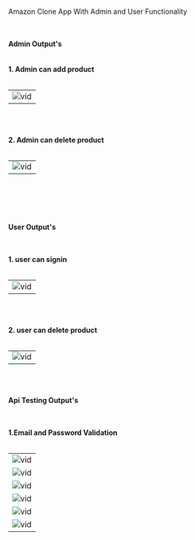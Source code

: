 <p>Amazon Clone App With Admin and User Functionality</p><br><br>
<b color="red">Admin Output's</b>
<br><br><br>
<table>
  <tr><b>1. Admin can add product</b></tr>
  <br><br>
  <td><img src="https://github.com/suraj-khot-19/img/blob/main/amazon_add_product.gif" alt="vid"></td>
</table>

<br><br>

<table>
  <tr><b>2. Admin can delete product</b></tr>
  <br><br>
  <td><img src="https://github.com/suraj-khot-19/img/blob/main/amazon_delete_product.gif" alt="vid"></td>
</table>
<br><br>
<br><br>

<b color="red">User Output's</b>
<br><br><br>
<table>
  <tr><b>1. user can signin</b></tr>
  <br><br>
  <td><img src="https://github.com/suraj-khot-19/img/blob/main/amazon_signin.gif" alt="vid"></td>
</table>

<br><br>

<table>
  <tr><b>2. user can delete product</b></tr>
  <br><br>
  <td><img src="link" alt="vid"></td>
</table>
<br><br>





<b color="red">Api Testing Output's</b>
<br><br><br>
<table>
  <tr><b>1.Email and Password Validation</b></tr>
  <br><br>
  <tr>
    <td><img src="https://github.com/suraj-khot-19/img/blob/main/amazon1.png" alt="vid"></td>
  </tr>
  <tr>
    <td><img src="https://github.com/suraj-khot-19/img/blob/main/amazon2.png" alt="vid"></td>
  </tr>
  <tr>
    <td><img src="https://github.com/suraj-khot-19/img/blob/main/amazon3.png" alt="vid"></td>
  </tr>
    <td><img src="https://github.com/suraj-khot-19/img/blob/main/amazon5.png" alt="vid"></td>
  </tr>
  <tr>
    <td><img src="https://github.com/suraj-khot-19/img/blob/main/amazon6.png" alt="vid"></td>
  </tr>
  <tr>
    <td><img src="https://github.com/suraj-khot-19/img/blob/main/amazon7.png" alt="vid"></td>
  </tr>
</table>
<br><br>
